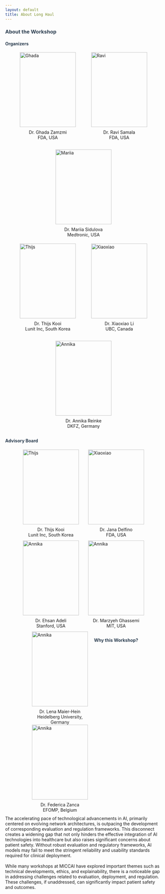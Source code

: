 ```yaml
---
layout: default
title: About Long Haul
---
```

<div class="post">
    <h3 class="pageTitle" style="color: #2c3e50;">About the Workshop</h3>
    <h4 class="pageTitle" style="color: #2c3e50;">Organizers</h4>
    <div style="display: flex; justify-content: center; gap: 30px; flex-wrap: wrap;">
        <div style="display: flex; flex-direction: column; align-items: center; width: 200px;">
            <img src="{{ '/assets/img/Ghada.jpg' | relative_url }}" alt="Ghada" style="width: 180px; height: 240px; object-fit: cover;">
            <div style="margin-top: 8px; text-align: center;">Dr. Ghada Zamzmi <br> FDA, USA</div>
        </div>
        <div style="display: flex; flex-direction: column; align-items: center; width: 200px;">
            <img src="{{ '/assets/img/Ravi.jpg' | relative_url }}" alt="Ravi" style="width: 180px; height: 240px; object-fit: cover;">
            <div style="margin-top: 8px; text-align: center;">Dr. Ravi Samala <br> FDA, USA</div>
        </div>
        <div style="display: flex; flex-direction: column; align-items: center; width: 200px;">
            <img src="{{ '/assets/img/Mariia.jpg' | relative_url }}" alt="Mariia" style="width: 180px; height: 240px; object-fit: cover;">
            <div style="margin-top: 8px; text-align: center;">Dr. Mariia Sidulova <br> Medtronic, USA</div>
        </div>
    </div>
    <div style="display: flex; justify-content: center; gap: 30px; flex-wrap: wrap; margin-top: 20px;">
        <div style="display: flex; flex-direction: column; align-items: center; width: 200px;">
            <img src="{{ '/assets/img/Thijs.jpg' | relative_url }}" alt="Thijs" style="width: 180px; height: 240px; object-fit: cover;">
            <div style="margin-top: 8px; text-align: center;">Dr. Thijs Kooi <br> Lunit Inc, South Korea</div>
        </div>
        <div style="display: flex; flex-direction: column; align-items: center; width: 200px;">
            <img src="{{ '/assets/img/Xiaoxiao.jpg' | relative_url }}" alt="Xiaoxiao" style="width: 180px; height: 240px; object-fit: cover;">
            <div style="margin-top: 8px; text-align: center;">Dr. Xiaoxiao Li <br> UBC, Canada</div>
        </div>
        <div style="display: flex; flex-direction: column; align-items: center; width: 200px;">
            <img src="{{ '/assets/img/Annika.jpg' | relative_url }}" alt="Annika" style="width: 180px; height: 240px; object-fit: cover;">
            <div style="margin-top: 8px; text-align: center;">Dr. Annika Reinke <br> DKFZ, Germany</div>
        </div>
    </div>
    <h4 class="pageTitle" style="color: #2c3e50; margin-top: 30px;">Advisory Board</h4>
        <div style="display: flex; justify-content: center; gap: 10px; flex-wrap: wrap; margin-top: 20px;">
        <div style="display: flex; flex-direction: column; align-items: center; width: 200px;">
            <img src="{{ '/assets/img/Aldo.jpg' | relative_url }}" alt="Thijs" style="width: 180px; height: 240px; object-fit: cover;">
            <div style="margin-top: 8px; text-align: center;">Dr. Thijs Kooi <br> Lunit Inc, South Korea</div>
        </div>
        <div style="display: flex; flex-direction: column; align-items: center; width: 200px;">
            <img src="{{ '/assets/img/Jana.jpg' | relative_url }}" alt="Xiaoxiao" style="width: 180px; height: 240px; object-fit: cover;">
            <div style="margin-top: 8px; text-align: center;">Dr. Jana Delfino <br> FDA, USA</div>
        </div>
        <div style="display: flex; flex-direction: column; align-items: center; width: 200px;">
            <img src="{{ '/assets/img/Ehsan.jpg' | relative_url }}" alt="Annika" style="width: 180px; height: 240px; object-fit: cover;">
            <div style="margin-top: 8px; text-align: center;">Dr. Ehsan Adeli <br> Stanford, USA</div>
        </div>
        <div style="display: flex; flex-direction: column; align-items: center; width: 200px;">
            <img src="{{ '/assets/img/Marzyeh.jpg' | relative_url }}" alt="Annika" style="width: 180px; height: 240px; object-fit: cover;">
            <div style="margin-top: 8px; text-align: center;">Dr. Marzyeh Ghassemi <br> MIT, USA</div>
        </div>
        <div style="display: flex; flex-direction: column; align-items: center; width: 200px;">
            <img src="{{ '/assets/img/Lena.jpg' | relative_url }}" alt="Annika" style="width: 180px; height: 240px; object-fit: cover;">
            <div style="margin-top: 8px; text-align: center;">Dr. Lena Maier-Hein <br> Heidelberg University, Germany</div>
        <div style="display: flex; flex-direction: column; align-items: center; width: 200px;">
            <img src="{{ '/assets/img/Federica.jpg' | relative_url }}" alt="Annika" style="width: 180px; height: 240px; object-fit: cover;">
            <div style="margin-top: 8px; text-align: center;">Dr. Federica Zanca <br> EFOMP, Belgium</div>
        </div>
    </div>
    <h4 class="pageTitle" style="color: #2c3e50;">Why this Workshop?</h4>
            The accelerating pace of technological advancements in AI, primarily centered on evolving network architectures, 
            is outpacing the development of corresponding evaluation and regulation frameworks. This disconnect creates a 
            widening gap that not only hinders the effective integration of AI technologies into healthcare but also raises 
            significant concerns about patient safety. Without robust evaluation and regulatory frameworks, AI models may 
            fail to meet the stringent reliability and usability standards required for clinical deployment.
            <br><br>
            While many workshops at MICCAI have explored important themes such as technical developments, ethics, and 
            explainability, there is a noticeable gap in addressing challenges related to evaluation, deployment, and 
            regulation. These challenges, if unaddressed, can significantly impact patient safety and outcomes.

</div>


